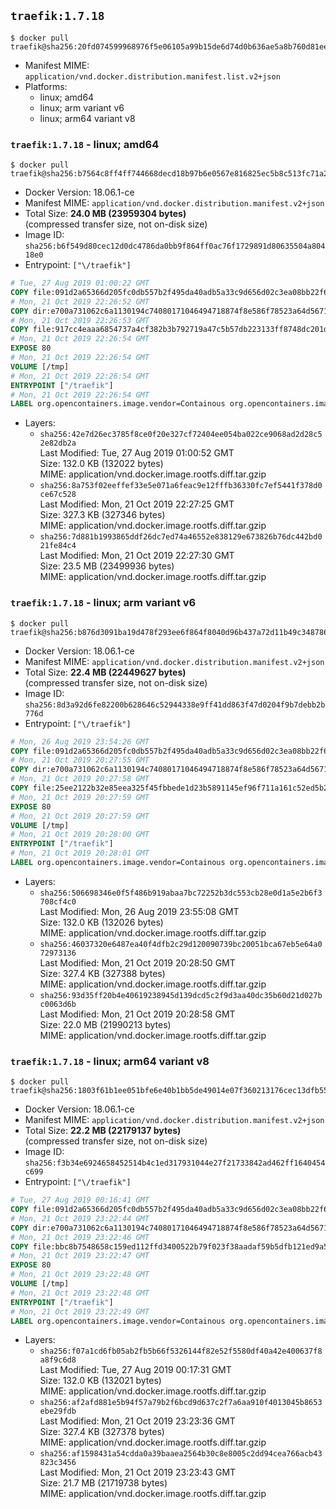 ## `traefik:1.7.18`

```console
$ docker pull traefik@sha256:20fd074599968976f5e06105a99b15de6d74d0b636ae5a8b760d81ee4c98f217
```

-	Manifest MIME: `application/vnd.docker.distribution.manifest.list.v2+json`
-	Platforms:
	-	linux; amd64
	-	linux; arm variant v6
	-	linux; arm64 variant v8

### `traefik:1.7.18` - linux; amd64

```console
$ docker pull traefik@sha256:b7564c8ff4ff744668decd18b97b6e0567e816825ec5b8c513fc71a2d9632380
```

-	Docker Version: 18.06.1-ce
-	Manifest MIME: `application/vnd.docker.distribution.manifest.v2+json`
-	Total Size: **24.0 MB (23959304 bytes)**  
	(compressed transfer size, not on-disk size)
-	Image ID: `sha256:b6f549d80cec12d0dc4786da0bb9f864ff0ac76f1729891d80635504a80418e0`
-	Entrypoint: `["\/traefik"]`

```dockerfile
# Tue, 27 Aug 2019 01:00:22 GMT
COPY file:091d2a65366d205fc0db557b2f495da40adb5a33c9d656d02c3ea08bb22f6c4d in /etc/ssl/certs/ 
# Mon, 21 Oct 2019 22:26:52 GMT
COPY dir:e700a731062c6a1130194c74080171046494718874f8e586f78523a64d56715c in /usr/share/ 
# Mon, 21 Oct 2019 22:26:53 GMT
COPY file:917cc4eaaa6854737a4cf382b3b792719a47c5b57db223133ff8748dc201d7be in / 
# Mon, 21 Oct 2019 22:26:54 GMT
EXPOSE 80
# Mon, 21 Oct 2019 22:26:54 GMT
VOLUME [/tmp]
# Mon, 21 Oct 2019 22:26:54 GMT
ENTRYPOINT ["/traefik"]
# Mon, 21 Oct 2019 22:26:54 GMT
LABEL org.opencontainers.image.vendor=Containous org.opencontainers.image.url=https://traefik.io org.opencontainers.image.title=Traefik org.opencontainers.image.description=A modern reverse-proxy org.opencontainers.image.version=v1.7.18 org.opencontainers.image.documentation=https://docs.traefik.io
```

-	Layers:
	-	`sha256:42e7d26ec3785f8ce0f20e327cf72404ee054ba022ce9068ad2d28c52e82db2a`  
		Last Modified: Tue, 27 Aug 2019 01:00:52 GMT  
		Size: 132.0 KB (132022 bytes)  
		MIME: application/vnd.docker.image.rootfs.diff.tar.gzip
	-	`sha256:8a753f02eeffef33e5e071a6feac9e12fffb36330fc7ef5441f378d0ce67c528`  
		Last Modified: Mon, 21 Oct 2019 22:27:25 GMT  
		Size: 327.3 KB (327346 bytes)  
		MIME: application/vnd.docker.image.rootfs.diff.tar.gzip
	-	`sha256:7d881b1993865ddf26dc7ed74a46552e838129e673826b76dc442bd021fe84c4`  
		Last Modified: Mon, 21 Oct 2019 22:27:30 GMT  
		Size: 23.5 MB (23499936 bytes)  
		MIME: application/vnd.docker.image.rootfs.diff.tar.gzip

### `traefik:1.7.18` - linux; arm variant v6

```console
$ docker pull traefik@sha256:b876d3091ba19d478f293ee6f864f8040d96b437a72d11b49c348786eb03a514
```

-	Docker Version: 18.06.1-ce
-	Manifest MIME: `application/vnd.docker.distribution.manifest.v2+json`
-	Total Size: **22.4 MB (22449627 bytes)**  
	(compressed transfer size, not on-disk size)
-	Image ID: `sha256:8d3a92d6fe82200b628646c52944338e9ff41dd863f47d0204f9b7debb2b776d`
-	Entrypoint: `["\/traefik"]`

```dockerfile
# Mon, 26 Aug 2019 23:54:26 GMT
COPY file:091d2a65366d205fc0db557b2f495da40adb5a33c9d656d02c3ea08bb22f6c4d in /etc/ssl/certs/ 
# Mon, 21 Oct 2019 20:27:55 GMT
COPY dir:e700a731062c6a1130194c74080171046494718874f8e586f78523a64d56715c in /usr/share/ 
# Mon, 21 Oct 2019 20:27:58 GMT
COPY file:25ee2122b32e85eea325f45fbbede1d23b5891145ef96f711a161c52ed5b2a52 in / 
# Mon, 21 Oct 2019 20:27:59 GMT
EXPOSE 80
# Mon, 21 Oct 2019 20:27:59 GMT
VOLUME [/tmp]
# Mon, 21 Oct 2019 20:28:00 GMT
ENTRYPOINT ["/traefik"]
# Mon, 21 Oct 2019 20:28:01 GMT
LABEL org.opencontainers.image.vendor=Containous org.opencontainers.image.url=https://traefik.io org.opencontainers.image.title=Traefik org.opencontainers.image.description=A modern reverse-proxy org.opencontainers.image.version=v1.7.18 org.opencontainers.image.documentation=https://docs.traefik.io
```

-	Layers:
	-	`sha256:506698346e0f5f486b919abaa7bc72252b3dc553cb28e0d1a5e2b6f3708cf4c0`  
		Last Modified: Mon, 26 Aug 2019 23:55:08 GMT  
		Size: 132.0 KB (132026 bytes)  
		MIME: application/vnd.docker.image.rootfs.diff.tar.gzip
	-	`sha256:46037320e6487ea40f4dfb2c29d120090739bc20051bca67eb5e64a072973136`  
		Last Modified: Mon, 21 Oct 2019 20:28:50 GMT  
		Size: 327.4 KB (327388 bytes)  
		MIME: application/vnd.docker.image.rootfs.diff.tar.gzip
	-	`sha256:93d35ff20b4e40619238945d139dcd5c2f9d3aa40dc35b60d21d027bc0063d6b`  
		Last Modified: Mon, 21 Oct 2019 20:28:58 GMT  
		Size: 22.0 MB (21990213 bytes)  
		MIME: application/vnd.docker.image.rootfs.diff.tar.gzip

### `traefik:1.7.18` - linux; arm64 variant v8

```console
$ docker pull traefik@sha256:1803f61b1ee051bfe6e40b1bb5de49014e07f360213176cec13dfb5561fd579a
```

-	Docker Version: 18.06.1-ce
-	Manifest MIME: `application/vnd.docker.distribution.manifest.v2+json`
-	Total Size: **22.2 MB (22179137 bytes)**  
	(compressed transfer size, not on-disk size)
-	Image ID: `sha256:f3b34e6924658452514b4c1ed317931044e27f21733842ad462ff1640454c699`
-	Entrypoint: `["\/traefik"]`

```dockerfile
# Tue, 27 Aug 2019 00:16:41 GMT
COPY file:091d2a65366d205fc0db557b2f495da40adb5a33c9d656d02c3ea08bb22f6c4d in /etc/ssl/certs/ 
# Mon, 21 Oct 2019 23:22:44 GMT
COPY dir:e700a731062c6a1130194c74080171046494718874f8e586f78523a64d56715c in /usr/share/ 
# Mon, 21 Oct 2019 23:22:46 GMT
COPY file:bbc8b7548658c159ed112ffd3400522b79f023f38aadaf59b5dfb121ed9a54f6 in / 
# Mon, 21 Oct 2019 23:22:47 GMT
EXPOSE 80
# Mon, 21 Oct 2019 23:22:48 GMT
VOLUME [/tmp]
# Mon, 21 Oct 2019 23:22:48 GMT
ENTRYPOINT ["/traefik"]
# Mon, 21 Oct 2019 23:22:49 GMT
LABEL org.opencontainers.image.vendor=Containous org.opencontainers.image.url=https://traefik.io org.opencontainers.image.title=Traefik org.opencontainers.image.description=A modern reverse-proxy org.opencontainers.image.version=v1.7.18 org.opencontainers.image.documentation=https://docs.traefik.io
```

-	Layers:
	-	`sha256:f07a1cd6fb05ab2fb5b66f5326144f82e52f5580df40a42e400637f8a8f9c6d8`  
		Last Modified: Tue, 27 Aug 2019 00:17:31 GMT  
		Size: 132.0 KB (132021 bytes)  
		MIME: application/vnd.docker.image.rootfs.diff.tar.gzip
	-	`sha256:af2afd881e5b94f57a79b2f6bcd9d637c2f7a6aa910f4013045b8653ebe29fdb`  
		Last Modified: Mon, 21 Oct 2019 23:23:36 GMT  
		Size: 327.4 KB (327378 bytes)  
		MIME: application/vnd.docker.image.rootfs.diff.tar.gzip
	-	`sha256:af1598431a54cdda0a39baaea2564b30c8e8005c2dd94cea766acb43823c3456`  
		Last Modified: Mon, 21 Oct 2019 23:23:43 GMT  
		Size: 21.7 MB (21719738 bytes)  
		MIME: application/vnd.docker.image.rootfs.diff.tar.gzip
